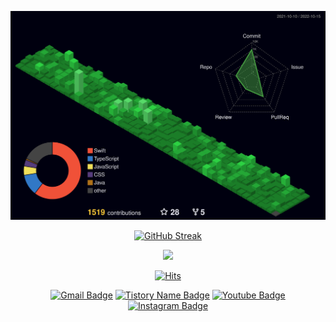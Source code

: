 <div align="center">

![](./profile-3d-contrib/profile-night-green.svg)

[![GitHub Streak](https://github-readme-streak-stats.herokuapp.com?user=fomagran&theme=vue-dark)](https://git.io/streak-stats)

<img src="https://api.opgc.me/githubs/users/fomagran/tag/?theme=prism" />

  [![Hits](https://hits.seeyoufarm.com/api/count/incr/badge.svg?url=https%3A%2F%2Fgithub.com%2Ffomagran&count_bg=%2379C83D&title_bg=%23555555&icon=&icon_color=%23E7E7E7&title=hits&edge_flat=false)](https://hits.seeyoufarm.com) 
</details> 

[![Gmail Badge](https://img.shields.io/badge/LinkedIn-0077B5?style=for-the-badge&logo=linkedin&logoColor=white)](https://linkedin.com/in/kalidan)  [![Tistory Name Badge](https://img.shields.io/badge/Blogger-FF5722?style=for-the-badge&logo=blogger&logoColor=white)](https://fomaios.tistory.com/) [![Youtube Badge](https://img.shields.io/badge/YouTube-FF0000?style=for-the-badge&logo=youtube&logoColor=white)](https://www.youtube.com/channel/UC59AeIeNUcJDoCga8cO5ENw) [![Instagram Badge](https://img.shields.io/badge/Instagram-E4405F?style=for-the-badge&logo=instagram&logoColor=white)](https://www.instagram.com/fomagran)  
</div>
